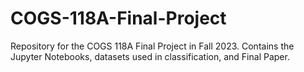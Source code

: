 # COGS-118A-Final-Project
Repository for the COGS 118A Final Project in Fall 2023. Contains the Jupyter Notebooks, datasets used in classification, and Final Paper.
